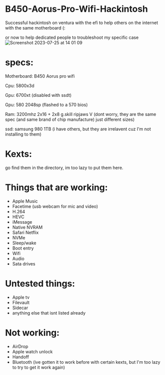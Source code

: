 # B450-Aorus-Pro-Wifi-Hackintosh
Successful hackintosh on ventura with the efi to help others on the internet with the same motherboard (:

or now to help dedicated people to troubleshoot my specific case
![Screenshot 2023-07-25 at 14 01 09](https://github.com/PerfumedGoose82/B450-Aorus-Pro-Wifi-Hackintosh/assets/79411991/8ec1388a-8e0c-4322-8fcd-a41348d6421e)

# specs:
Motherboard: B450 Aorus pro wifi

Cpu: 5800x3d

Gpu: 6700xt (disabled with ssdt) 

Gpu: 580 2048sp (flashed to a 570 bios)

Ram: 3200mhz 2x16 + 2x8 g.skill ripjaws V (dont worry, they are the same spec (and same brand of chip manufacture) just different sizes)

ssd: samsung 980 1TB (i have others, but they are irrelavent cuz I'm not installing to them)

# Kexts:
go find them in the directory, im too lazy to put them here.

# Things that are working:
- Apple Music
- Facetime (usb webcam for mic and video)
- H.264
- HEVC
- iMessage
- Native NVRAM
- Safari Netflix
- NVMe
- Sleep/wake
- Boot entry
- Wifi
- Audio
- Sata drives
# Untested things:
- Apple tv
- Filevault
- Sidecar
- anything else that isnt listed already
# Not working:
- AirDrop
- Apple watch unlock
- Handoff
- Bluetooth (ive gotten it to work before with certain kexts, but I'm too lazy to try to get it work again)


